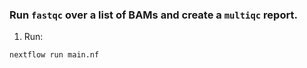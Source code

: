 ### Run `fastqc` over a list of BAMs and create a `multiqc` report.
1. Run:  
```
nextflow run main.nf
```
